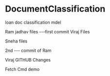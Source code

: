 # DocumentClassification
loan doc classification mdel



Ram jadhav files ---first commit
Viraj Files 











Sneha files


2nd --- commit of Ram

Viraj GITHUB Changes


Fetch Cmd demo